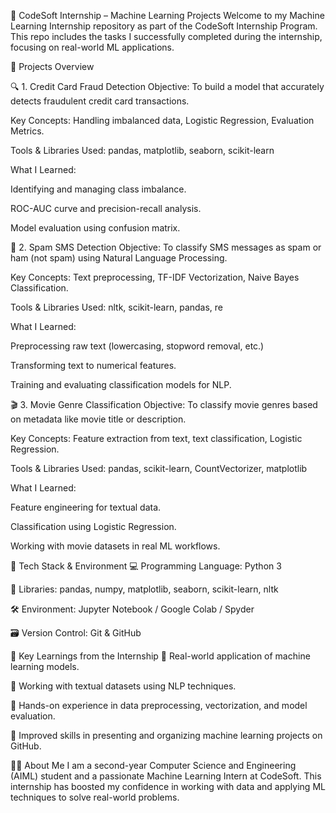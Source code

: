 💼 CodeSoft Internship – Machine Learning Projects
Welcome to my Machine Learning Internship repository as part of the CodeSoft Internship Program. This repo includes the tasks I successfully completed during the internship, focusing on real-world ML applications.


📂 Projects Overview

🔍 1. Credit Card Fraud Detection
Objective:
To build a model that accurately detects fraudulent credit card transactions.

Key Concepts:
Handling imbalanced data, Logistic Regression, Evaluation Metrics.

Tools & Libraries Used:
pandas, matplotlib, seaborn, scikit-learn

What I Learned:

Identifying and managing class imbalance.

ROC-AUC curve and precision-recall analysis.

Model evaluation using confusion matrix.

💬 2. Spam SMS Detection
Objective:
To classify SMS messages as spam or ham (not spam) using Natural Language Processing.

Key Concepts:
Text preprocessing, TF-IDF Vectorization, Naive Bayes Classification.

Tools & Libraries Used:
nltk, scikit-learn, pandas, re

What I Learned:

Preprocessing raw text (lowercasing, stopword removal, etc.)

Transforming text to numerical features.

Training and evaluating classification models for NLP.

🎬 3. Movie Genre Classification
Objective:
To classify movie genres based on metadata like movie title or description.

Key Concepts:
Feature extraction from text, text classification, Logistic Regression.

Tools & Libraries Used:
pandas, scikit-learn, CountVectorizer, matplotlib

What I Learned:

Feature engineering for textual data.

Classification using Logistic Regression.

Working with movie datasets in real ML workflows.

🧰 Tech Stack & Environment
💻 Programming Language: Python 3

🧪 Libraries: pandas, numpy, matplotlib, seaborn, scikit-learn, nltk

🛠️ Environment: Jupyter Notebook / Google Colab / Spyder

🗃️ Version Control: Git & GitHub

🌱 Key Learnings from the Internship
📌 Real-world application of machine learning models.

📌 Working with textual datasets using NLP techniques.

📌 Hands-on experience in data preprocessing, vectorization, and model evaluation.

📌 Improved skills in presenting and organizing machine learning projects on GitHub.

🙋‍♀️ About Me
I am a second-year Computer Science and Engineering (AIML) student and a passionate Machine Learning Intern at CodeSoft. This internship has boosted my confidence in working with data and applying ML techniques to solve real-world problems.


